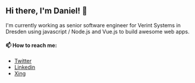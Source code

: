 ## Hi there, I'm Daniel! 👋

I'm currently working as senior software engineer for Verint Systems in Dresden using javascript / Node.js and Vue.js to build awesome web apps.

#### 📫 How to reach me:

- [Twitter](https://twitter.com/dantodev)
- [Linkedin](https://www.linkedin.com/in/dantodev/)
- [Xing](https://www.xing.com/profile/Daniel_Kahl8/cv)
